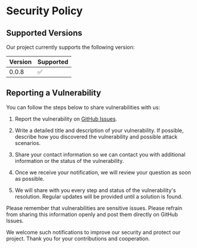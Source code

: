 # Security Policy

## Supported Versions

Our project currently supports the following version:

| Version | Supported |
| ------- | ------------------- |
| 0.0.8 | :white_check_mark: |

## Reporting a Vulnerability

You can follow the steps below to share vulnerabilities with us:

1. Report the vulnerability on [GitHub Issues](https://github.com/sasprosko590/SASPClean/issues).

2. Write a detailed title and description of your vulnerability. If possible, describe how you discovered the vulnerability and possible attack scenarios.

3. Share your contact information so we can contact you with additional information or the status of the vulnerability.

4. Once we receive your notification, we will review your question as soon as possible.

5. We will share with you every step and status of the vulnerability's resolution. Regular updates will be provided until a solution is found.

Please remember that vulnerabilities are sensitive issues. Please refrain from sharing this information openly and post them directly on GitHub Issues.

We welcome such notifications to improve our security and protect our project. Thank you for your contributions and cooperation.
